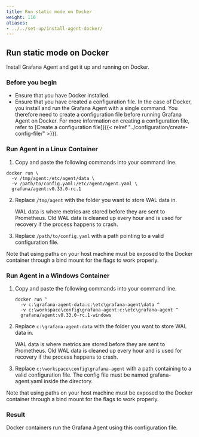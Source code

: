 ```yaml
---
title: Run static mode on Docker
weight: 110
aliases:
- ../../set-up/install-agent-docker/
---
```


## Run static mode on Docker

Install Grafana Agent and get it up and running on Docker.

### Before you begin

 - Ensure that you have Docker installed.
 - Ensure that you have created a configuration file. In the case of Docker, you install and run the Grafana Agent with a single command. You therefore need to create a configuration file before running Grafana Agent on Docker. For more information on creating a configuration file, refer to [Create a configuration file]({{< relref "../configuration/create-config-file/" >}}).

### Run Agent in a Linux Container

1. Copy and paste the following commands into your command line.
```
docker run \
  -v /tmp/agent:/etc/agent/data \
  -v /path/to/config.yaml:/etc/agent/agent.yaml \
  grafana/agent:v0.33.0-rc.1
```

2. Replace `/tmp/agent` with the folder you want to store WAL data in.

    WAL data is where metrics are stored before they are sent to Prometheus. Old WAL data is cleaned up every hour and is used for recovery if the process happens to crash.

3. Replace `/path/to/config.yaml` with a path pointing to a valid configuration file.

Note that using paths on your host machine must be exposed to the Docker
container through a bind mount for the flags to work properly.

### Run Agent in a Windows Container

1. Copy and paste the following commands into your command line.
    ```
    docker run ^
      -v c:\grafana-agent-data:c:\etc\grafana-agent\data ^
      -v c:\workspace\config\grafana-agent:c:\etc\grafana-agent ^
      grafana/agent:v0.33.0-rc.1-windows
    ```

2. Replace `c:\grafana-agent-data` with the folder you want to store WAL data in.

    WAL data is where metrics are stored before they are sent to Prometheus. Old WAL data is cleaned up every hour and is used for recovery if the process happens to crash.

3. Replace `c:\workspace\config\grafana-agent` with a path containing to a valid configuration file. The config file must be named grafana-agent.yaml inside the directory.

Note that using paths on your host machine must be exposed to the Docker
container through a bind mount for the flags to work properly.

### Result

Docker containers run the Grafana Agent using this configuration file.




